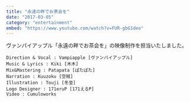 ```yaml
---
title: "永遠の畔でお茶会を"
date: "2017-03-05"
category: "entertainment"
embed: "https://www.youtube.com/watch?v=FUR-gbG1deo"
---
```


ヴァンパイアップル「永遠の畔でお茶会を」の映像制作を担当いたしました。

```plaintext
Direction & Vocal : Vampiapple [ヴァンパイアップル]
Music & Lyrics : Kiki [木木]
Mix&Mastering : Patapata [ぱたぱた]
Narration : Kuuzoku [空賊]
Illustration : Touji [冬至]
Logo Designer : 171eruP [171えるP]
Video : Cumuloworks 
```
